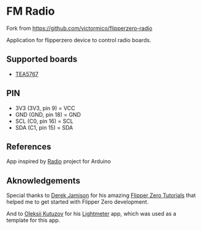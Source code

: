 # FM Radio

Fork from https://github.com/victormico/flipperzero-radio

Application for flipperzero device to control radio boards.

## Supported boards
* [TEA5767](https://www.sparkfun.com/datasheets/Wireless/General/TEA5767.pdf)

## PIN
 - 3V3 (3V3, pin 9)  = VCC
 - GND (GND, pin 18) = GND
 - SCL (C0, pin 16)  = SCL
 - SDA (C1, pin 15)  = SDA


## References
App inspired by [Radio](https://github.com/mathertel/Radio) project for Arduino

## Aknowledgements
Special thanks to [Derek Jamison](https://github.com/jamisonderek) for his amazing [Flipper Zero Tutorials](https://github.com/jamisonderek/flipper-zero-tutorials) that helped me to get started with Flipper Zero development.

And to [Oleksii Kutuzov](https://github.com/oleksiikutuzov) for his [Lightmeter](https://github.com/oleksiikutuzov/flipperzero-lightmeter) app, which was used as a template for this app.
